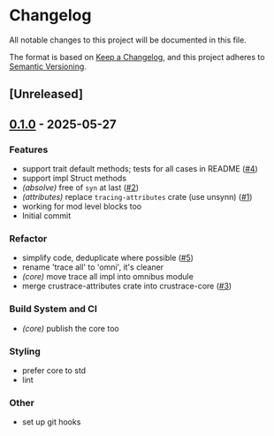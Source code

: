 # Changelog

All notable changes to this project will be documented in this file.

The format is based on [Keep a Changelog](https://keepachangelog.com/en/1.0.0/),
and this project adheres to [Semantic Versioning](https://semver.org/spec/v2.0.0.html).

## [Unreleased]

## [0.1.0](https://github.com/lmmx/crustrace/releases/tag/crustrace-core-v0.1.0) - 2025-05-27

### <!-- 1 -->Features

- support trait default methods; tests for all cases in README ([#4](https://github.com/lmmx/crustrace/pull/4))
- support impl Struct methods
- *(absolve)* free of `syn` at last ([#2](https://github.com/lmmx/crustrace/pull/2))
- *(attributes)* replace `tracing-attributes` crate (use unsynn) ([#1](https://github.com/lmmx/crustrace/pull/1))
- working for mod level blocks too
- Initial commit

### <!-- 5 -->Refactor

- simplify code, deduplicate where possible ([#5](https://github.com/lmmx/crustrace/pull/5))
- rename 'trace all' to 'omni', it's cleaner
- *(core)* move trace all impl into omnibus module
- merge crustrace-attributes crate into crustrace-core ([#3](https://github.com/lmmx/crustrace/pull/3))

### <!-- 7 -->Build System and CI

- *(core)* publish the core too

### <!-- 8 -->Styling

- prefer core to std
- lint

### <!-- 9 -->Other

- set up git hooks
